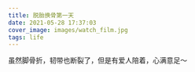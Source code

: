```yaml
---
title: 脱胎换骨第一天
date: 2021-05-28 17:37:03
cover_image: images/watch_film.jpg
tags: life
---
```


虽然脚骨折，韧带也断裂了，但是有爱人陪着，心满意足～